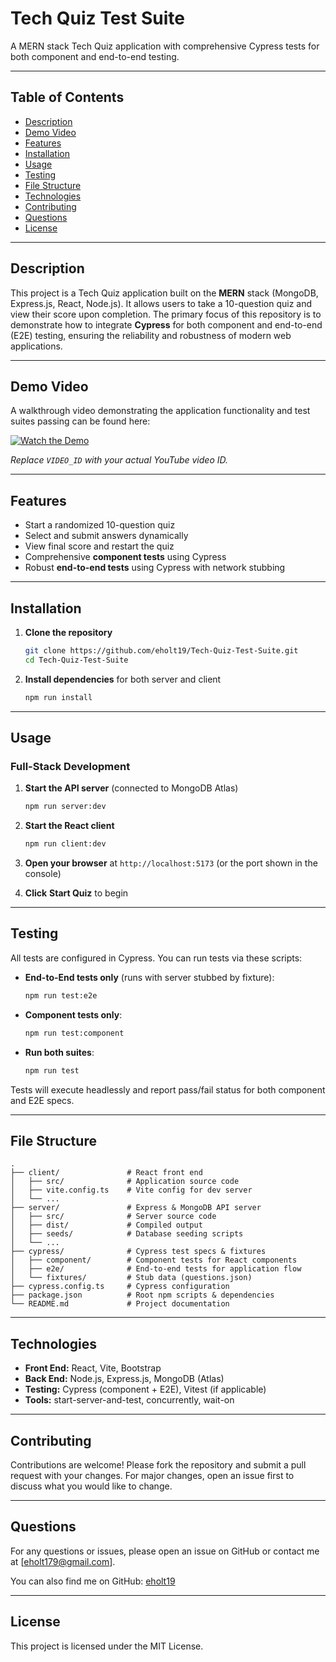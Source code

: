 # Tech Quiz Test Suite

A MERN stack Tech Quiz application with comprehensive Cypress tests for both component and end-to-end testing.

---

## Table of Contents

* [Description](#description)
* [Demo Video](#demo-video)
* [Features](#features)
* [Installation](#installation)
* [Usage](#usage)
* [Testing](#testing)
* [File Structure](#file-structure)
* [Technologies](#technologies)
* [Contributing](#contributing)
* [Questions](#questions)
* [License](#license)

---

## Description

This project is a Tech Quiz application built on the **MERN** stack (MongoDB, Express.js, React, Node.js). It allows users to take a 10-question quiz and view their score upon completion. The primary focus of this repository is to demonstrate how to integrate **Cypress** for both component and end-to-end (E2E) testing, ensuring the reliability and robustness of modern web applications.

---

## Demo Video

A walkthrough video demonstrating the application functionality and test suites passing can be found here:

[![Watch the Demo](https://img.youtube.com/vi/VIDEO_ID/0.jpg)](https://youtu.be/VIDEO_ID)

*Replace `VIDEO_ID` with your actual YouTube video ID.*

---

## Features

* Start a randomized 10-question quiz
* Select and submit answers dynamically
* View final score and restart the quiz
* Comprehensive **component tests** using Cypress
* Robust **end-to-end tests** using Cypress with network stubbing

---

## Installation

1. **Clone the repository**

   ```bash
   git clone https://github.com/eholt19/Tech-Quiz-Test-Suite.git
   cd Tech-Quiz-Test-Suite
   ```

2. **Install dependencies** for both server and client

   ```bash
   npm run install
   ```

---

## Usage

### Full-Stack Development

1. **Start the API server** (connected to MongoDB Atlas)

   ```bash
   npm run server:dev
   ```
2. **Start the React client**

   ```bash
   npm run client:dev
   ```
3. **Open your browser** at `http://localhost:5173` (or the port shown in the console)
4. **Click** **Start Quiz** to begin

---

## Testing

All tests are configured in Cypress. You can run tests via these scripts:

* **End-to-End tests only** (runs with server stubbed by fixture):

  ```bash
  npm run test:e2e
  ```

* **Component tests only**:

  ```bash
  npm run test:component
  ```

* **Run both suites**:

  ```bash
  npm run test
  ```

Tests will execute headlessly and report pass/fail status for both component and E2E specs.

---

## File Structure

```
.
├── client/               # React front end
│   ├── src/              # Application source code
│   ├── vite.config.ts    # Vite config for dev server
│   └── ...
├── server/               # Express & MongoDB API server
│   ├── src/              # Server source code
│   ├── dist/             # Compiled output
│   ├── seeds/            # Database seeding scripts
│   └── ...
├── cypress/              # Cypress test specs & fixtures
│   ├── component/        # Component tests for React components
│   ├── e2e/              # End-to-end tests for application flow
│   └── fixtures/         # Stub data (questions.json)
├── cypress.config.ts     # Cypress configuration
├── package.json          # Root npm scripts & dependencies
└── README.md             # Project documentation
```

---

## Technologies

* **Front End:** React, Vite, Bootstrap
* **Back End:** Node.js, Express.js, MongoDB (Atlas)
* **Testing:** Cypress (component + E2E), Vitest (if applicable)
* **Tools:** start-server-and-test, concurrently, wait-on

---

## Contributing

Contributions are welcome! Please fork the repository and submit a pull request with your changes. For major changes, open an issue first to discuss what you would like to change.

---

## Questions

For any questions or issues, please open an issue on GitHub or contact me at \[[eholt179@gmail.com](mailto:eholt179@gmail.com)].

You can also find me on GitHub: [eholt19](https://github.com/eholt19)

---

## License

This project is licensed under the MIT License.
